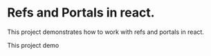 # Refs and Portals in react.
This project demonstrates how to work with refs and portals in react.

This project demo